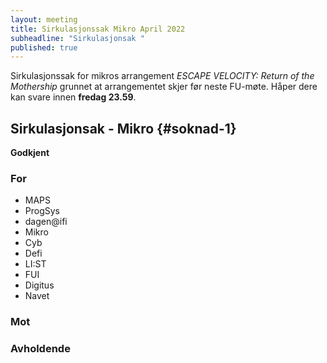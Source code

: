 ```yaml
---
layout: meeting
title: Sirkulasjonssak Mikro April 2022
subheadline: "Sirkulasjonsak "
published: true
---
```


Sirkulasjonssak for mikros arrangement _ESCAPE VELOCITY: Return of the Mothership_ grunnet at arrangementet skjer før neste FU-møte. Håper dere kan svare innen **fredag 23.59**.

## Sirkulasjonsak - Mikro {#soknad-1}

**Godkjent**

### For

- MAPS
- ProgSys
- dagen@ifi
- Mikro
- Cyb
- Defi
- LI:ST
- FUI
- Digitus
- Navet

### Mot

### Avholdende
